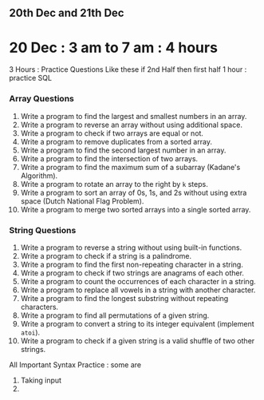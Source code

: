 ## 20th Dec and 21th Dec

# 20 Dec : 3 am to 7 am : 4 hours

 3 Hours : Practice Questions Like these
 if 2nd Half then first half 1 hour : practice SQL
### **Array Questions**

1. Write a program to find the largest and smallest numbers in an array.
2. Write a program to reverse an array without using additional space.
3. Write a program to check if two arrays are equal or not.
4. Write a program to remove duplicates from a sorted array.
5. Write a program to find the second largest number in an array.
6. Write a program to find the intersection of two arrays.
7. Write a program to find the maximum sum of a subarray (Kadane's Algorithm).
8. Write a program to rotate an array to the right by `k` steps.
9. Write a program to sort an array of 0s, 1s, and 2s without using extra space (Dutch National Flag Problem).
10. Write a program to merge two sorted arrays into a single sorted array.

### **String Questions**

1. Write a program to reverse a string without using built-in functions.
2. Write a program to check if a string is a palindrome.
3. Write a program to find the first non-repeating character in a string.
4. Write a program to check if two strings are anagrams of each other.
5. Write a program to count the occurrences of each character in a string.
6. Write a program to replace all vowels in a string with another character.
7. Write a program to find the longest substring without repeating characters.
8. Write a program to find all permutations of a given string.
9. Write a program to convert a string to its integer equivalent (implement `atoi`).
10. Write a program to check if a given string is a valid shuffle of two other strings.

All Important Syntax Practice : 
some are 
1. Taking input
2. 